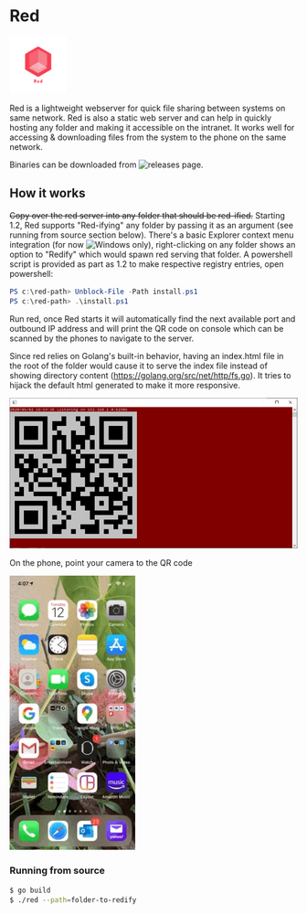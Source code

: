 # Red 
<img src="https://github.com/sn123/red/raw/master/screenshots/red.png" width="100">

Red is a lightweight webserver for quick file sharing between systems on same network. Red is also a static web server and can help in quickly hosting any folder and making it accessible on the intranet.
It works well for accessing & downloading files from the system to the phone on the same network.

Binaries can be downloaded from ![releases](https://github.com/sn123/red/releases) page.
## How it works
~~Copy over the red server into any folder that should be red-ified.~~
Starting 1.2, Red supports "Red-ifying" any folder by passing it as an argument (see running from source section below).
There's a basic Explorer context menu integration (for now ![Windows only](https://github.com/sn123/red/issues/2)), right-clicking on any folder shows an option to "Redify" which would spawn red serving that folder.
A powershell script is provided as part as 1.2 to make respective registry entries, open powershell:
```powershell
PS c:\red-path> Unblock-File -Path install.ps1
PS c:\red-path> .\install.ps1
```

Run red, once Red starts it will automatically find the next available port and outbound IP address and will print the QR code on console which can be scanned by the phones to navigate to the server.

Since red relies on Golang's built-in behavior, having an index.html file in the root of the folder would cause it to serve the index file instead of showing directory content (https://golang.org/src/net/http/fs.go). It tries to hijack the default html generated to make it more responsive.

![Run](https://github.com/sn123/red/raw/master/screenshots/screenshot.png)

On the phone, point your camera to the QR code

![Phone](https://github.com/sn123/red/raw/master/screenshots/phone2.gif)

### Running from source
```bash
$ go build
$ ./red --path=folder-to-redify
```

